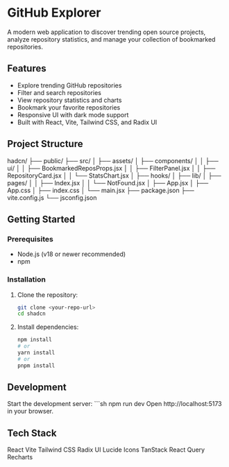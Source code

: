 # GitHub Explorer

A modern web application to discover trending open source projects, analyze repository statistics, and manage your collection of bookmarked repositories.

## Features

- Explore trending GitHub repositories
- Filter and search repositories
- View repository statistics and charts
- Bookmark your favorite repositories
- Responsive UI with dark mode support
- Built with React, Vite, Tailwind CSS, and Radix UI

## Project Structure
hadcn/
├── public/
├── src/
│ ├── assets/
│ ├── components/
│ │ ├── ui/
│ │ ├── BookmarkedReposProps.jsx
│ │ ├── FilterPanel.jsx
│ │ ├── RepositoryCard.jsx
│ │ └── StatsChart.jsx
│ ├── hooks/
│ ├── lib/
│ ├── pages/
│ │ ├── Index.jsx
│ │ └── NotFound.jsx
│ ├── App.jsx
│ ├── App.css
│ ├── index.css
│ └── main.jsx
├── package.json
├── vite.config.js
└── jsconfig.json


## Getting Started

### Prerequisites

- Node.js (v18 or newer recommended)
- npm

### Installation

1. Clone the repository:
   ```sh
   git clone <your-repo-url>
   cd shadcn

2. Install dependencies:
     ```sh
    npm install
    # or
    yarn install
    # or
    pnpm install

## Development
Start the development server:
     ```sh
    npm run dev
Open http://localhost:5173 in your browser.


## Tech Stack
React
Vite
Tailwind CSS
Radix UI
Lucide Icons
TanStack React Query
Recharts
